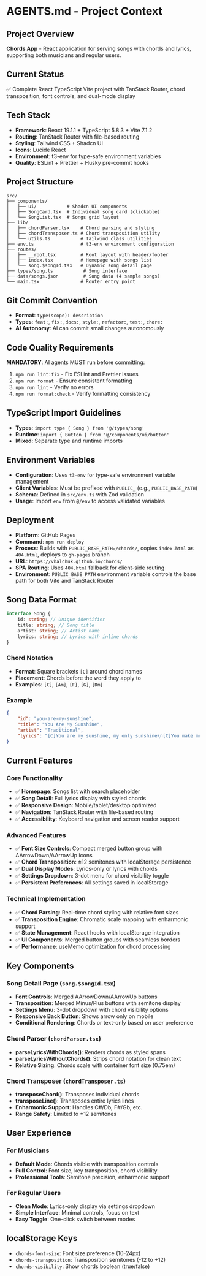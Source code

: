 # AGENTS.md - Project Context

## Project Overview

**Chords App** - React application for serving songs with chords and lyrics, supporting both musicians and regular users.

## Current Status

✅ Complete React TypeScript Vite project with TanStack Router, chord transposition, font controls, and dual-mode display

## Tech Stack

- **Framework**: React 19.1.1 + TypeScript 5.8.3 + Vite 7.1.2
- **Routing**: TanStack Router with file-based routing
- **Styling**: Tailwind CSS + Shadcn UI
- **Icons**: Lucide React
- **Environment**: t3-env for type-safe environment variables
- **Quality**: ESLint + Prettier + Husky pre-commit hooks

## Project Structure

```
src/
├── components/
│   ├── ui/           # Shadcn UI components
│   ├── SongCard.tsx  # Individual song card (clickable)
│   └── SongList.tsx  # Songs grid layout
├── lib/
│   ├── chordParser.tsx    # Chord parsing and styling
│   ├── chordTransposer.ts # Chord transposition utility
│   └── utils.ts           # Tailwind class utilities
├── env.ts                 # t3-env environment configuration
├── routes/
│   ├── __root.tsx         # Root layout with header/footer
│   ├── index.tsx          # Homepage with songs list
│   └── song.$songId.tsx   # Dynamic song detail page
├── types/song.ts           # Song interface
├── data/songs.json         # Song data (4 sample songs)
└── main.tsx               # Router entry point
```

## Git Commit Convention

- **Format**: `type(scope): description`
- **Types**: `feat:`, `fix:`, `docs:`, `style:`, `refactor:`, `test:`, `chore:`
- **AI Autonomy**: AI can commit small changes autonomously

## Code Quality Requirements

**MANDATORY**: AI agents MUST run before committing:

1. `npm run lint:fix` - Fix ESLint and Prettier issues
2. `npm run format` - Ensure consistent formatting
3. `npm run lint` - Verify no errors
4. `npm run format:check` - Verify formatting consistency

## TypeScript Import Guidelines

- **Types**: `import type { Song } from '@/types/song'`
- **Runtime**: `import { Button } from '@/components/ui/button'`
- **Mixed**: Separate type and runtime imports

## Environment Variables

- **Configuration**: Uses `t3-env` for type-safe environment variable management
- **Client Variables**: Must be prefixed with `PUBLIC_` (e.g., `PUBLIC_BASE_PATH`)
- **Schema**: Defined in `src/env.ts` with Zod validation
- **Usage**: Import `env` from `@/env` to access validated variables

## Deployment

- **Platform**: GitHub Pages
- **Command**: `npm run deploy`
- **Process**: Builds with `PUBLIC_BASE_PATH=/chords/`, copies `index.html` as `404.html`, deploys to `gh-pages` branch
- **URL**: `https://vhalchuk.github.io/chords/`
- **SPA Routing**: Uses `404.html` fallback for client-side routing
- **Environment**: `PUBLIC_BASE_PATH` environment variable controls the base path for both Vite and TanStack Router

## Song Data Format

```typescript
interface Song {
    id: string; // Unique identifier
    title: string; // Song title
    artist: string; // Artist name
    lyrics: string; // Lyrics with inline chords
}
```

### Chord Notation

- **Format**: Square brackets `[C]` around chord names
- **Placement**: Chords before the word they apply to
- **Examples**: `[C]`, `[Am]`, `[F]`, `[G]`, `[Dm]`

### Example

```json
{
    "id": "you-are-my-sunshine",
    "title": "You Are My Sunshine",
    "artist": "Traditional",
    "lyrics": "[C]You are my sunshine, my only sunshine\n[C]You make me happy when [G]skies are [C]gray..."
}
```

## Current Features

### Core Functionality

- ✅ **Homepage**: Songs list with search placeholder
- ✅ **Song Detail**: Full lyrics display with styled chords
- ✅ **Responsive Design**: Mobile/tablet/desktop optimized
- ✅ **Navigation**: TanStack Router with file-based routing
- ✅ **Accessibility**: Keyboard navigation and screen reader support

### Advanced Features

- ✅ **Font Size Controls**: Compact merged button group with AArrowDown/AArrowUp icons
- ✅ **Chord Transposition**: ±12 semitones with localStorage persistence
- ✅ **Dual Display Modes**: Lyrics-only or lyrics with chords
- ✅ **Settings Dropdown**: 3-dot menu for chord visibility toggle
- ✅ **Persistent Preferences**: All settings saved in localStorage

### Technical Implementation

- ✅ **Chord Parsing**: Real-time chord styling with relative font sizes
- ✅ **Transposition Engine**: Chromatic scale mapping with enharmonic support
- ✅ **State Management**: React hooks with localStorage integration
- ✅ **UI Components**: Merged button groups with seamless borders
- ✅ **Performance**: useMemo optimization for chord processing

## Key Components

### Song Detail Page (`song.$songId.tsx`)

- **Font Controls**: Merged AArrowDown/AArrowUp buttons
- **Transposition**: Merged Minus/Plus buttons with semitone display
- **Settings Menu**: 3-dot dropdown with chord visibility options
- **Responsive Back Button**: Shows arrow only on mobile
- **Conditional Rendering**: Chords or text-only based on user preference

### Chord Parser (`chordParser.tsx`)

- **parseLyricsWithChords()**: Renders chords as styled spans
- **parseLyricsWithoutChords()**: Strips chord notation for clean text
- **Relative Sizing**: Chords scale with container font size (0.75em)

### Chord Transposer (`chordTransposer.ts`)

- **transposeChord()**: Transposes individual chords
- **transposeLine()**: Transposes entire lyrics lines
- **Enharmonic Support**: Handles C#/Db, F#/Gb, etc.
- **Range Safety**: Limited to ±12 semitones

## User Experience

### For Musicians

- **Default Mode**: Chords visible with transposition controls
- **Full Control**: Font size, key transposition, chord visibility
- **Professional Tools**: Semitone precision, enharmonic support

### For Regular Users

- **Clean Mode**: Lyrics-only display via settings dropdown
- **Simple Interface**: Minimal controls, focus on text
- **Easy Toggle**: One-click switch between modes

## localStorage Keys

- `chords-font-size`: Font size preference (10-24px)
- `chords-transposition`: Transposition semitones (-12 to +12)
- `chords-visibility`: Show chords boolean (true/false)
